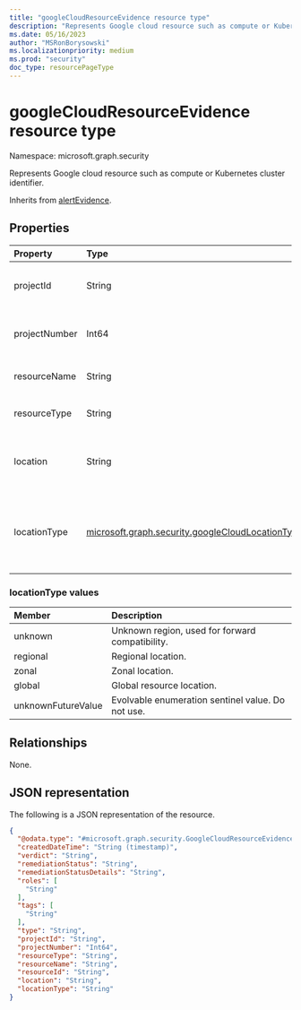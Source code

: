```yaml
---
title: "googleCloudResourceEvidence resource type"
description: "Represents Google cloud resource such as compute or Kubernetes cluster identifier."
ms.date: 05/16/2023
author: "MSRonBorysowski"
ms.localizationpriority: medium
ms.prod: "security"
doc_type: resourcePageType
---
```


# googleCloudResourceEvidence resource type

Namespace: microsoft.graph.security

Represents Google cloud resource such as compute or Kubernetes cluster identifier.

Inherits from [alertEvidence](../resources/security-alertevidence.md).

## Properties
|Property|Type|Description|
|:---|:---|:---|
|projectId|String|The google project id as defined by the user.|
|projectNumber|Int64|The project number assigned by google.|
|resourceName|String|The name of the resource.|
|resourceType|String|The type of the resource.|
|location|String|The zone or region where the resource located.|
|locationType|[microsoft.graph.security.googleCloudLocationType](#locationtype-values)|The type of location, possible values are: `Regional`, `Zonal` or `Global`.|

### locationType values 

| Member                     | Description                                       |
| :--------------------------| :------------------------------------------------ |
| unknown                    | Unknown region, used for forward compatibility. |
| regional                   | Regional location. |
| zonal                      | Zonal location. |
| global                     | Global resource location. |
| unknownFutureValue         | Evolvable enumeration sentinel value. Do not use.  |

## Relationships
None.

## JSON representation
The following is a JSON representation of the resource.
<!-- {
  "blockType": "resource",
  "@odata.type": "microsoft.graph.security.GoogleCloudResourceEvidence"
}
-->
``` json
{
  "@odata.type": "#microsoft.graph.security.GoogleCloudResourceEvidence",
  "createdDateTime": "String (timestamp)",
  "verdict": "String",
  "remediationStatus": "String",
  "remediationStatusDetails": "String",
  "roles": [
    "String"
  ],
  "tags": [
    "String"
  ],
  "type": "String",
  "projectId": "String",
  "projectNumber": "Int64",
  "resourceType": "String",
  "resourceName": "String",
  "resourceId": "String",
  "location": "String",
  "locationType": "String"
}
```